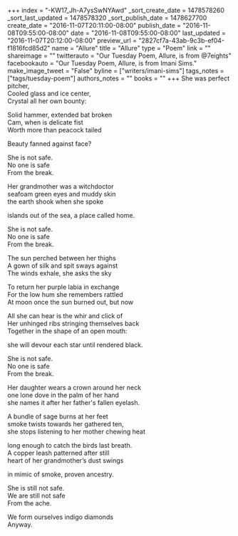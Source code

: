 +++
index = "-KW17_Jh-A7ysSwNYAwd"
_sort_create_date = 1478578260
_sort_last_updated = 1478578320
_sort_publish_date = 1478627700
create_date = "2016-11-07T20:11:00-08:00"
publish_date = "2016-11-08T09:55:00-08:00"
date = "2016-11-08T09:55:00-08:00"
last_updated = "2016-11-07T20:12:00-08:00"
preview_url = "2827cf7a-43ab-9c3b-ef04-f1816fcd85d2"
name = "Allure"
title = "Allure"
type = "Poem"
link = ""
shareimage = ""
twitterauto = "Our Tuesday Poem, Allure, is from @7eights"
facebookauto = "Our Tuesday Poem, Allure, is from Imani Sims."
make_image_tweet = "False"
byline = ["writers/imani-sims"]
tags_notes = ["tags/tuesday-poem"]
authors_notes = ""
books = ""
+++
She was perfect pitcher,<br>
Cooled glass and ice center,<br>
Crystal all her own bounty:

Solid hammer, extended bat broken<br>
Cam, when is delicate fist<br>
Worth more than peacock tailed<br>

Beauty fanned against face?

She is not safe.<br>
No one is safe<br>
From the break.

Her grandmother was a witchdoctor<br>
seafoam green eyes and muddy skin<br>
the earth shook when she spoke

islands out of the sea, a place called home.

She is not safe.<br>
No one is safe<br>
From the break.

The sun perched between her thighs<br>
A gown of silk and spit sways against<br>
The winds exhale, she asks the sky

To return her purple labia in exchange<br>
For the low hum she remembers rattled<br>
At moon once the sun burned out, but now

All she can hear is the whir and click of<br>
Her unhinged ribs stringing themselves back <br>
Together in the shape of an open mouth: 

she will devour each star until rendered black.

She is not safe.<br>
No one is safe <br>
From the break.

Her daughter wears a crown around her neck<br>
one lone dove in the palm of her hand<br>
she names it after her father's fallen eyelash.

A bundle of sage burns at her feet<br>
smoke twists towards her gathered ten,<br>
she stops listening to her mother chewing heat

long enough to catch the birds last breath.<br>
A copper leash patterned after still<br>
heart of her grandmother’s dust swings 

in mimic of smoke, proven ancestry.

She is still not safe.<br>
We are still not safe<br>
From the ache.                          

We form ourselves indigo diamonds<br>
Anyway.